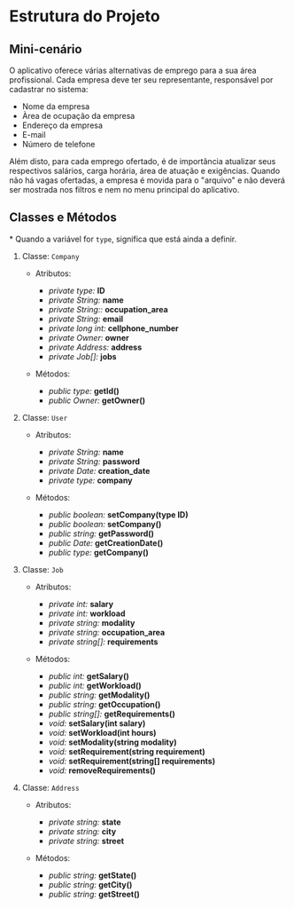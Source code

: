 # Estrutura do Projeto

## Mini-cenário

O aplicativo oferece várias alternativas de emprego para a sua área profissional. Cada empresa deve ter seu representante, responsável por cadastrar no sistema:

- Nome da empresa
- Àrea de ocupação da empresa
- Endereço da empresa
- E-mail
- Número de telefone

Além disto, para cada emprego ofertado, é de importância atualizar seus respectivos salários, carga horária, área de atuação e exigências. Quando não há vagas ofertadas, a empresa é movida para o "arquivo" e não deverá ser mostrada nos filtros e nem no menu principal do aplicativo.

## Classes e Métodos

\* Quando a variável for `type`, significa que está ainda a definir.

1. Classe: `Company`
    -  Atributos:
        - *private type:* **ID**
        - *private String:* **name**
        - *private String::* **occupation_area**
        - *private String:* **email**
        - *private long int:* **cellphone_number**
        - *private Owner:* **owner**
        - *private Address:* **address**
        - *private Job[]:* **jobs**

    - Métodos:
        - *public type:* **getId()**
        - *public Owner:* **getOwner()**

2. Classe: `User`
    - Atributos:
        - *private String:* **name**
        - *private String:* **password**
        - *private Date:* **creation_date**
        - *private type:* **company**

    - Métodos:
        - *public boolean:* **setCompany(type ID)**
        - *public boolean:* **setCompany()**
        - *public string:* **getPassword()**
        - *public Date:* **getCreationDate()**
        - *public type:* **getCompany()**

3. Classe: `Job`
    - Atributos:
        - *private int:* **salary**
        - *private int:* **workload**
        - *private string:* **modality**
        - *private string:* **occupation_area**
        - *private string[]:* **requirements**
    
    - Métodos:
        - *public int:* **getSalary()**
        - *public int:* **getWorkload()**
        - *public string:* **getModality()**
        - *public string:* **getOccupation()**
        - *public string[]:* **getRequirements()**
        - *void:* **setSalary(int salary)**
        - *void:* **setWorkload(int hours)**
        - *void:* **setModality(string modality)**
        - *void:* **setRequirement(string requirement)**
        - *void:* **setRequirement(string[] requirements)**
        - *void:* **removeRequirements()**

4. Classe: `Address`
    - Atributos:
        - *private string:* **state**
        - *private string:* **city**
        - *private string:* **street**
    
    - Métodos:
        - *public string:* **getState()**
        - *public string:* **getCity()**
        - *public string:* **getStreet()**
